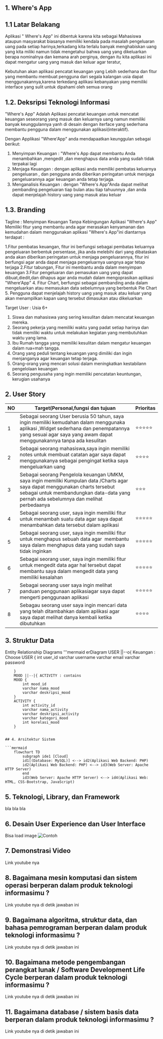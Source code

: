 ## 1. Where's App

## 1.1 Latar Belakang
Aplikasi " Where's App" ini dibentuk karena kita sebagai Mahasiswa ataupun masyarakat biasanya memiliki kendala pada masalah pengeluaran uang pada setiap harinya,terkadang kita terlalu banyak menghabiskan uang yang kita miliki namun tidak mengetahui bahwa uang yang dikeluarkan berapa nominalnya dan kemana arah perginya, dengan itu kita  aplikasi ini dapat mengatur uang yang masuk dan keluar agar teratur, 

Kebutuhan akan aplikasi pencatat keuangan yang Lebih sederhana dan fitur yang membantu membuat pengguna dari segala kalangan usia dapat menggunakannya,karena terkedang aplikasi kebanyakan yang memiliki interface yang sulit untuk dipahami oleh semua orang  

## 1.2. Deksripsi Teknologi Informasi
"Where's App" Adalah Aplikasi pencatat keuangan untuk mencatat keuangan seseorang yang masuk dan keluarnya uang namun memiliki banyak keunggulannya
yanh di desain dengan  iterface yang sederhana membantu pengguna dalam menggunakan aplikasi(interaktif).

Dengan Applikasi "Where'App" anda mendapaatkan keunggulan sebagai berikut:

1. Menyimpan Keuangan  : "Where's App dapat membantu Anda menambahkan ,mengedit ,dan menghapus data anda yang sudah tidak terpakai lagi
2. Menjaga Keuangan    : dengan aplikasi anda memiliki pembatas keluarnya pengeluaran , dan pengguna anda diberikan peringatan untuk menjaga                  pengeluarannya agar keuangan anda tetap terjaga.
3. Menganalisis Keuangan : dengan "Where's App"Anda dapat melihat pembanding pengeluaran tiap bulan atau tiap tahuunnya ,dan anda dapat menjelajah            history uang yang masuk atau keluar 


## 1.3. Branding
Tagline : Menyimpan Keuangan Tanpa Kebingungan 
Aplikasi "Where's App" Memiliki fitur yang membantu anda agar merasakan kenyamanan dan kemudahan dalam menggunakan aplikasi "Where's App"ini  diantarnya terdapat :

1.Fitur pembatas keuangan, fitur ini berfungsi sebagai pembatas keluarnya pengeluaran berbentuk persentase, jika anda melebihi dari yang dibataskan anda  akan diberikan peringatan untuk menjaga pengeluarannya, fitur ini berfungsi agar anda dapat menjaga pengeluarnya uangnya agar tetap terjaga
2.Fitur tabungan, Fitur ini membantu anda dalam menyimpan keuangan
3.Fitur pengeluaran dan pemasukan uang yang dapat dibuat,diedit,dan dihapus agar anda mudah dalam mengoprasikan aplikasi "Where'App"
4. Fitur Chart, berfungsi sebagai pembanding anda dalam mengeluarkan atau memasukan data sebelumnya yang berbentuk Pie Chart 
5. Pengguna dapat menjelajah history uang yang masuk atau keluar yang akan menampilkan kapan uang tersebut dimasukan atau dikeluarkan

Target User :
 Usia 6+
 
 1. Siswa dan mahasiswa yang sering kesulitan dalam mencatat keuangan mereka.
 2. Seorang pekerja yang memiliki waktu yang padat setiap harinya dan tidak memiliki waktu untuk melakukan kegiatan yang membutuhkan waktu yang lama.
 3. Ibu Rumah tangga yang memiliki kesulitan dalam mengatur keuangan dalam rua=mah tangga.
 4. Orang yang peduli tentang keuangan yang dimiliki dan ingin menjanganya agar keuangan tetap terjaga.
 5. Orang-orang yang mencari solusi dalam meningkatkan kestabilann pengelolaan keuangan
 6. Seorang pengusaha yang ingin memiliki pencatatan keuntungan, kerugian usahanya 


## 2. User Story
NO | Target(Personal,fungsi dan tujuan |Prioritas| 
---|---|---|
1| Sebagai seorang User berusia 50 tahun, saya ingin memiliki kemudahan dalam menggunaka aplikasi ,Widget sederhana dan penempatannya yang sesuai agar saya yang awam dapat menggunakannya tanpa ada kesulitan |  ⭐⭐⭐⭐⭐
2|Sebagai seorang mahasiswa,saya ingin memiliki  notes untuk membuat catatan agar saya dapat menggunakanya sebagai pengingat ketika saya mengeluarkan uang |⭐⭐⭐⭐|
3|Sebagai seorang Pengelola keuangan UMKM, saya ingin memiliki Kumpulan data /Charts agar saya dapat menggunakan charts tersebut sebagai untuk membandungkan data-data yang pernah ada sebelumnya dan melihat perbedaanya |⭐⭐⭐|
4| Sebagai seorang user, saya ingin memiliki fitur untuk menambah suatu data agar saya dapat menambahkan data tersebut dalam aplikasi|⭐⭐⭐⭐⭐|
5| Sebagai seorang user, saya ingin memiliki fitur untuk menghapus sebuah data agar  membantu saya dalam menghapus data yang sudah saya tidak inginkan|⭐⭐⭐⭐⭐|
6|Sebagai seorang user, saya ingin memiliki fitur untuk mengedit data agar hal tersebut dapat membantu saya dalam mengedit data yang memiliki kesalahan|⭐⭐⭐⭐⭐|
7|Sebagai seorang user saya ingin melihat panduan penggunaan aplikasiagar saya dapat mengerti penggunaan aplikasi|⭐⭐⭐⭐⭐|
8|Sebagau seorang user saya ingin mencari data yang telah ditambahkan dalam aplikasi agar saya dapat melihat danya kembali ketika dibutuhkan |⭐⭐⭐⭐

## 3. Struktur Data

Entity Relationship Diagrams 
'''mermaid
    erDiagram
        USER ||--o{ Keuangan : Choose
        USER {
        int user_id
        varchar username
        varchar email
        varchar password

        }
        MOOD ||--|{ ACTIVITY : contains
        MOOD {
            int mood_id
            varchar nama_mood
            varchar deskripsi_mood
        }
        ACTIVITY {
            int activity_id
            varchar nama_activity
            varchar deskripsi_activity
            varchar kategori_mood
            int korelasi_mood
        }
```

## 4. Arsitektur Sistem

```mermaid
    flowchart TD
        subgraph ide1 [Cloud]
        id1[(Database: MySQL)] <--> id2(Aplikasi Web Backend: PHP)
        id2(Aplikasi Web Backend: PHP) <--> id3(Web Server: Apache HTTP Server)
        end
        id3(Web Server: Apache HTTP Server) <--> id4(Aplikasi Web: HTML, CSS-Bootstrap, JavaScript)
```

## 5. Teknologi, Library, dan Framework

bla bla bla

## 6. Desain User Experience dan User Interface

Bisa load image 
![Contoh](https://fastly.picsum.photos/id/318/536/354.jpg?hmac=Ixy-wle80nudIR_cmnF1iY2y6rMUH7_9sk-BP1fTpM8)

## 7. Demonstrasi Video

Link youtube nya

## 8. Bagaimana mesin komputasi dan sistem operasi berperan dalam produk teknologi informasimu ?

Link youtube nya di detik jawaban ini

## 9. Bagaimana algoritma, struktur data, dan bahasa pemrograman berperan dalam produk teknologi informasimu ?

Link youtube nya di detik jawaban ini

## 10. Bagaimana metode pengembangan perangkat lunak / Software Development Life Cycle berperan dalam produk teknologi informasimu ?

Link youtube nya di detik jawaban ini

## 11. Bagaimana database / sistem basis data berperan dalam produk teknologi informasimu ?

Link youtube nya di detik jawaban ini
